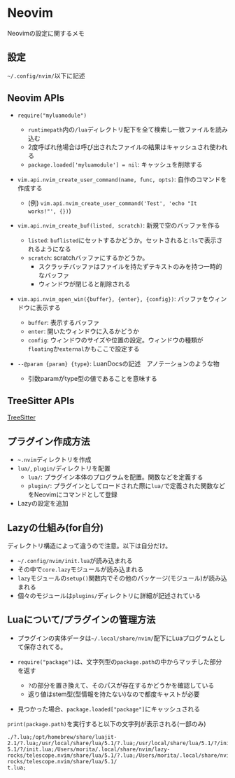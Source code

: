 # Neovim

Neovimの設定に関するメモ

## 設定

`~/.config/nvim/`以下に記述

## Neovim APIs

- `require("myluamodule")`

  - `runtimepath`内の`/lua`ディレクトリ配下を全て検索し一致ファイルを読み込む
  - 2度呼ばれ他場合は呼び出されたファイルの結果はキャッシュされ使われる
  - `package.loaded['myluamodule'] = nil`: キャッシュを削除する

- `vim.api.nvim_create_user_command(name, func, opts)`: 自作のコマンドを作成する

  - (例) `vim.api.nvim_create_user_command('Test', 'echo "It works!"', {})`)

- `vim.api.nvim_create_buf(listed, scratch)`: 新規で空のバッファを作る

  - `listed`: `buflisted`にセットするかどうか。セットされると`:ls`で表示されるようになる
  - `scratch`: scratchバッファにするかどうか。
    - スクラッチバッファはファイルを持たずテキストのみを持つ一時的なバッファ
    - ウィンドウが閉じると削除される

- `vim.api.nvim_open_win({buffer}, {enter}, {config})`: バッファをウィンドウに表示する

  - `buffer`: 表示するバッファ
  - `enter`: 開いたウィンドウに入るかどうか
  - `config`: ウィンドウのサイズや位置の設定。ウィンドウの種類が`floating`か`external`かもここで設定する

- `--@param {param} {type}`: LuanDocsの記述　アノテーションのような物
  - 引数paramがtype型の値であることを意味する

## TreeSitter APIs

[TreeSitter](https://neovim.io/doc/user/treesitter.html)

## プラグイン作成方法

- `~.nvim`ディレクトリを作成
- `lua/`, `plugin/`ディレクトリを配置
  - `lua/`: プラグイン本体のプログラムを配置。関数などを定義する
  - `plugin/`: プラグインとしてロードされた際に`lua/`で定義された関数などをNeovimにコマンドとして登録
- Lazyの設定を追加

## Lazyの仕組み(for自分)

ディレクトリ構造によって違うので注意。以下は自分だけ。

- `~/.config/nvim/init.lua`が読み込まれる
- その中で`core.lazy`モジュールが読み込まれる
- `lazy`モジュールの`setup()`関数内でその他のパッケージ(モジュール)が読み込まれる
- 個々のモジュールは`plugins/`ディレクトリに詳細が記述されている

## Luaについて/プラグインの管理方法

- プラグインの実体データは`~/.local/share/nvim/`配下にLuaプログラムとして保存されてる。

- `require("package")`は、文字列型の`package.path`の中からマッチした部分を返す
  - `?`の部分を置き換えて、そのパスが存在するかどうかを確認している
  - 返り値はstem型(型情報を持たない)なので都度キャストが必要
- 見つかった場合、`package.loaded["package"]`にキャッシュされる

`print(package.path)`を実行すると以下の文字列が表示される(一部のみ)

```: zsh
./?.lua;/opt/homebrew/share/luajit-2.1/?.lua;/usr/local/share/lua/5.1/?.lua;/usr/local/share/lua/5.1/?/init.lua;/opt/homebrew/share/lua/5.1/?.lua;/opt/homebrew/share
5.1/?/init.lua;/Users/morita/.local/share/nvim/lazy-rocks/telescope.nvim/share/lua/5.1/?.lua;/Users/morita/.local/share/nvim/lazy-rocks/telescope.nvim/share/lua/5.1/
t.lua;

```
